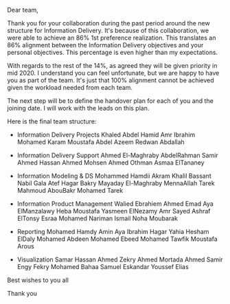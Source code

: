 Dear team,

Thank you for your collaboration during the past period around the new structure for Information Delivery.
It's because of this collaboration, we were able to achieve an 86% 1st preference realization. This translates an 86% alignment between the Information Delivery objectives and your personal objectives. This percentage is even higher than my expectations.

With regards to the rest of the 14%, as agreed they will be given priority in mid 2020. I understand you can feel unfortunate, but we are happy to have you as part of the team. It's just that 100% alignment cannot be achieved given the workload needed from each team.

The next step will be to define the handover plan for each of you and the joining date. I will work with the leads on this plan.

Here is the final team structure:
- Information Delivery Projects
Khaled Abdel Hamid
Amr Ibrahim
Mohamed Karam
Moustafa Abdel Azeem
Redwan Abdallah

- Information Delivery Support
Ahmed El-Maghraby
AbdelRahman Samir
Ahmed Hassan
Ahmed Mohsen
Ahmed Othman
Asmaa ElTananey

- Information Modeling & DS
Mohammed Hamdii
Akram Khalil
Bassant Nabil
Gala Atef
Hagar Bakry
Mayaday El-Maghraby
MennaAllah Tarek
Mahmoud AbouBakr
Mohamed Tarek

- Information Product Management
Walied Ebrahiem
Ahmed Emad
Aya ElManzalawy
Heba Moustafa
Yasmeen ElNezamy
Amr Sayed
Ashraf ElTonsy
Esraa Mohamed
Nariman Ismail
Noha Moubarak

- Reporting
Mohamed Hamdy Amin
Aya Ibrahim
Hagar Yahia
Hesham ElDaly
Mohamed Abdeen
Mohamed Ebeed
Mohamed Tawfik
Moustafa Arous

- Visualization
Samar Hassan
Ahmed Zekry
Ahmed Mortada
Ahmed Samir
Engy Fekry
Mohamed Bahaa
Samuel Eskandar
Youssef Elias

Best wishes to you all


Thank you
